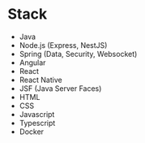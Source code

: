 # Stack
- Java
- Node.js (Express, NestJS)
- Spring (Data, Security, Websocket)
- Angular
- React
- React Native
- JSF (Java Server Faces)
- HTML
- CSS
- Javascript
- Typescript
- Docker
